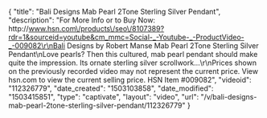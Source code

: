 {
    "title": "Bali Designs Mab Pearl 2Tone Sterling Silver Pendant",
    "description": "For More Info or to Buy Now: http:\/\/www.hsn.com\/products\/seo\/8107389?rdr=1&sourceid=youtube&cm_mmc=Social-_-Youtube-_-ProductVideo-_-009082\r\nBali Designs by Robert Manse Mab Pearl 2Tone Sterling Silver Pendant\nLove pearls? Then this cultured, mab pearl pendant should make quite the impression. Its ornate sterling silver scrollwork...\r\nPrices shown on the previously recorded video may not represent the current price.  View hsn.com to view the current selling price. HSN Item #009082",
    "videoid": "112326779",
    "date_created": "1503103858",
    "date_modified": "1503415851",
    "type": "captivate",
    "layout": "video",
    "url": "\/v\/bali-designs-mab-pearl-2tone-sterling-silver-pendant\/112326779"
}